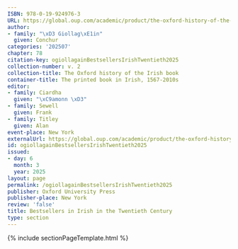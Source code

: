 ```yaml
---
ISBN: 978-0-19-924976-3
URL: https://global.oup.com/academic/product/the-oxford-history-of-the-irish-book-volume-ii-9780199249763?cc=ge&lang=3n#
author:
- family: "\xD3 Giollag\xE1in"
  given: Conchur
categories: '202507'
chapter: 78
citation-key: ogiollagainBestsellersIrishTwentieth2025
collection-number: v. 2
collection-title: The Oxford history of the Irish book
container-title: The printed book in Irish, 1567-2010s
editor:
- family: Ciardha
  given: "\xC9amonn \xD3"
- family: Sewell
  given: Frank
- family: Titley
  given: Alan
event-place: New York
externalUrl: https://global.oup.com/academic/product/the-oxford-history-of-the-irish-book-volume-ii-9780199249763?cc=ge&lang=3n#
id: ogiollagainBestsellersIrishTwentieth2025
issued:
- day: 6
  month: 3
  year: 2025
layout: page
permalink: /ogiollagainBestsellersIrishTwentieth2025
publisher: Oxford University Press
publisher-place: New York
review: 'false'
title: Bestsellers in Irish in the Twentieth Century
type: section
---
```

{% include sectionPageTemplate.html %}